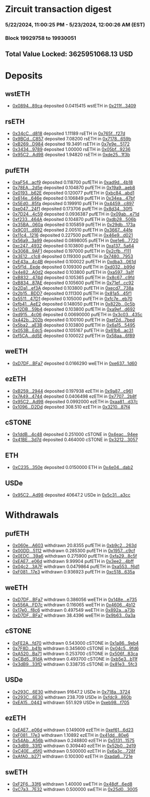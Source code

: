 # Zircuit transaction digest
### 5/22/2024, 11:00:25 PM - 5/23/2024, 12:00:26 AM (EST)
### Block 19929758 to 19930051

## Total Value Locked: 3625951068.13 USD

# Deposits
## wstETH
- [0x0894...89ca](https://etherscan.io/address/0x0894922e8c8ae313Cd4dE2873B4F6d43d1Ad89ca) deposited 0.0415415 wstETH in [0x211f...3409](https://etherscan.io/tx/0x0894922e8c8ae313Cd4dE2873B4F6d43d1Ad89ca)
## rsETH
- [0x34cC...d818](https://etherscan.io/address/0x34cC31727CEeae771297000a3E138e4e92f7d818) deposited 1.11189 rsETH in [0x765f...f27d](https://etherscan.io/tx/0x34cC31727CEeae771297000a3E138e4e92f7d818)
- [0x9BCd...C857](https://etherscan.io/address/0x9BCd3f704570ee0E8f10912BB48d551F2535C857) deposited 7.08200 rsETH in [0x7178...659b](https://etherscan.io/tx/0x9BCd3f704570ee0E8f10912BB48d551F2535C857)
- [0xB269...D984](https://etherscan.io/address/0xB26901d9C727326739B7A7e04c21706FE34aD984) deposited 19.3491 rsETH in [0x7e9e...5172](https://etherscan.io/tx/0xB26901d9C727326739B7A7e04c21706FE34aD984)
- [0x3434...9789](https://etherscan.io/address/0x34349c5569e7B846c3558961552D2202760A9789) deposited 1.00000 rsETH in [0x05bf...9236](https://etherscan.io/tx/0x34349c5569e7B846c3558961552D2202760A9789)
- [0x95C2...Ad98](https://etherscan.io/address/0x95C2ec97903c993EFBe4630F1535282A12fEAd98) deposited 1.94820 rsETH in [0xde25...1f3b](https://etherscan.io/tx/0x95C2ec97903c993EFBe4630F1535282A12fEAd98)
## pufETH
- [0xaF54...acf9](https://etherscan.io/address/0xaF5431435dB323c6C750a55975166a56457Facf9) deposited 0.118700 pufETH in [0xad9d...4b18](https://etherscan.io/tx/0xaF5431435dB323c6C750a55975166a56457Facf9)
- [0x78EA...2d5e](https://etherscan.io/address/0x78EABbc5660F1FaE556C360998F1b6402Bad2d5e) deposited 0.104870 pufETH in [0x19a9...aeb8](https://etherscan.io/tx/0x78EABbc5660F1FaE556C360998F1b6402Bad2d5e)
- [0x0193...b62E](https://etherscan.io/address/0x01939deaf0Ab8733D909bE6A0d724Bb55120b62E) deposited 0.120077 pufETH in [0xbc84...abd1](https://etherscan.io/tx/0x01939deaf0Ab8733D909bE6A0d724Bb55120b62E)
- [0x614e...646e](https://etherscan.io/address/0x614e5BCFb1423d67dc70844D8c35b3281f00646e) deposited 0.106849 pufETH in [0x34ea...47bf](https://etherscan.io/tx/0x614e5BCFb1423d67dc70844D8c35b3281f00646e)
- [0x5Ed0...85fa](https://etherscan.io/address/0x5Ed0635D020EffC38A051206A33dAE6c74Db85fa) deposited 0.199910 pufETH in [0x4459...c897](https://etherscan.io/tx/0x5Ed0635D020EffC38A051206A33dAE6c74Db85fa)
- [0xe047...24f1](https://etherscan.io/address/0xe04750AE01E308c047F5390547095E3584BE24f1) deposited 0.173706 pufETH in [0x8d34...30f5](https://etherscan.io/tx/0xe04750AE01E308c047F5390547095E3584BE24f1)
- [0x7D24...4c59](https://etherscan.io/address/0x7D24340E49FEBF29b3c7d93C5aF272227ef34c59) deposited 0.0936387 pufETH in [0x09ab...e71d](https://etherscan.io/tx/0x7D24340E49FEBF29b3c7d93C5aF272227ef34c59)
- [0xf233...464A](https://etherscan.io/address/0xf233a432fE2bf401152A1CF20d3024B7c72e464A) deposited 0.104870 pufETH in [0xdb28...506b](https://etherscan.io/tx/0xf233a432fE2bf401152A1CF20d3024B7c72e464A)
- [0x35BA...060a](https://etherscan.io/address/0x35BAa41D35D6A5F55C544b30AEfDa6ed580a060a) deposited 0.105859 pufETH in [0x29db...173a](https://etherscan.io/tx/0x35BAa41D35D6A5F55C544b30AEfDa6ed580a060a)
- [0x9C01...d892](https://etherscan.io/address/0x9C01b839c6091E519FD4749efA8B81E190c6d892) deposited 2.00510 pufETH in [0x3667...44fe](https://etherscan.io/tx/0x9C01b839c6091E519FD4749efA8B81E190c6d892)
- [0x11c4...1216](https://etherscan.io/address/0x11c48A7E735F71a16a52Eb8a8Caa48bbEc281216) deposited 0.227500 pufETH in [0x46e9...d021](https://etherscan.io/tx/0x11c48A7E735F71a16a52Eb8a8Caa48bbEc281216)
- [0x56a9...3a99](https://etherscan.io/address/0x56a982f5a51453Cb7d06AB92B5a9F1259B9C3a99) deposited 0.0898005 pufETH in [0xe1e6...7720](https://etherscan.io/tx/0x56a982f5a51453Cb7d06AB92B5a9F1259B9C3a99)
- [0xc247...4932](https://etherscan.io/address/0xc247F5156Bfe39C16A0DD85329893C6876464932) deposited 0.103800 pufETH in [0xa137...5a64](https://etherscan.io/tx/0xc247F5156Bfe39C16A0DD85329893C6876464932)
- [0x3068...9AF1](https://etherscan.io/address/0x306817C0BE80CDb6770A9Add89d017bD159a9AF1) deposited 0.197000 pufETH in [0x2cfb...f111](https://etherscan.io/tx/0x306817C0BE80CDb6770A9Add89d017bD159a9AF1)
- [0x3E12...c1c8](https://etherscan.io/address/0x3E124fD26890d793ba5f89E64Ed6A85f5B6Ec1c8) deposited 0.119300 pufETH in [0x7480...7953](https://etherscan.io/tx/0x3E124fD26890d793ba5f89E64Ed6A85f5B6Ec1c8)
- [0xE43a...4c4B](https://etherscan.io/address/0xE43a5C254Fc6A1e7E2857b43249609CbF83f4c4B) deposited 0.100022 pufETH in [0xdba3...061d](https://etherscan.io/tx/0xE43a5C254Fc6A1e7E2857b43249609CbF83f4c4B)
- [0x5f1d...Eede](https://etherscan.io/address/0x5f1dD96E097D53639b6A4a9CaeBD4b5Dcf2dEede) deposited 0.109300 pufETH in [0xd032...b99d](https://etherscan.io/tx/0x5f1dD96E097D53639b6A4a9CaeBD4b5Dcf2dEede)
- [0x4e82...A0d2](https://etherscan.io/address/0x4e82948302d7c8CF4F4D14758946b1bC6EA7A0d2) deposited 0.103800 pufETH in [0xa597...3a1f](https://etherscan.io/tx/0x4e82948302d7c8CF4F4D14758946b1bC6EA7A0d2)
- [0xB832...474d](https://etherscan.io/address/0xB8328Ec4Dd66158c6B0d8BAd0e2322Df87D7474d) deposited 0.105365 pufETH in [0x8c67...c9fd](https://etherscan.io/tx/0xB8328Ec4Dd66158c6B0d8BAd0e2322Df87D7474d)
- [0xB834...87AE](https://etherscan.io/address/0xB834aBD45c9895C32D1331057bc4B0eC6A1e87AE) deposited 0.105600 pufETH in [0x71ef...cc92](https://etherscan.io/tx/0xB834aBD45c9895C32D1331057bc4B0eC6A1e87AE)
- [0x2Da1...ef3A](https://etherscan.io/address/0x2Da1417D7EB2BDd2A6274e8aE57e1e3a9ffAef3A) deposited 0.103800 pufETH in [0xecd7...738a](https://etherscan.io/tx/0x2Da1417D7EB2BDd2A6274e8aE57e1e3a9ffAef3A)
- [0x2b15...BDD7](https://etherscan.io/address/0x2b15633833706f80991856225EaE873824bbBDD7) deposited 0.111300 pufETH in [0x81a5...45f1](https://etherscan.io/tx/0x2b15633833706f80991856225EaE873824bbBDD7)
- [0x5511...47D1](https://etherscan.io/address/0x551110DAce2e62ddddCa466C4F52F8Ee9E6247D1) deposited 0.105000 pufETH in [0xfc7e...eb70](https://etherscan.io/tx/0x551110DAce2e62ddddCa466C4F52F8Ee9E6247D1)
- [0xfb41...AeE2](https://etherscan.io/address/0xfb412765705b2FC8b26AFE4B2F3dB856E0a1AeE2) deposited 0.148050 pufETH in [0x822b...0c5b](https://etherscan.io/tx/0xfb412765705b2FC8b26AFE4B2F3dB856E0a1AeE2)
- [0x12DB...59b4](https://etherscan.io/address/0x12DB757f15f8ec2DB1cfAf9f8e4501Ea426159b4) deposited 0.103800 pufETH in [0xa9ef...d692](https://etherscan.io/tx/0x12DB757f15f8ec2DB1cfAf9f8e4501Ea426159b4)
- [0xd915...4c06](https://etherscan.io/address/0xd915662C41619593541B8F616fB1a6Ac3A504c06) deposited 0.00690000 pufETH in [0x3c03...435c](https://etherscan.io/tx/0xd915662C41619593541B8F616fB1a6Ac3A504c06)
- [0x442b...202b](https://etherscan.io/address/0x442bD710dB86B4884BCDa30F919db2BaaC93202b) deposited 0.100100 pufETH in [0xef2d...7bed](https://etherscan.io/tx/0x442bD710dB86B4884BCDa30F919db2BaaC93202b)
- [0x5ba2...aE3B](https://etherscan.io/address/0x5ba2de4a4ef03F91fe4f959A38366F7A27dEaE3B) deposited 0.103800 pufETH in [0x6a15...5495](https://etherscan.io/tx/0x5ba2de4a4ef03F91fe4f959A38366F7A27dEaE3B)
- [0x053B...Edc5](https://etherscan.io/address/0x053B157de7e06D655DE9Fd42247f10E898E9Edc5) deposited 0.105167 pufETH in [0x61b6...ac31](https://etherscan.io/tx/0x053B157de7e06D655DE9Fd42247f10E898E9Edc5)
- [0xf5CA...dd5E](https://etherscan.io/address/0xf5CAD7Cf9Fa89A36C4dD22a824E46D9b04fAdd5E) deposited 0.100022 pufETH in [0x58aa...6f89](https://etherscan.io/tx/0xf5CAD7Cf9Fa89A36C4dD22a824E46D9b04fAdd5E)
## weETH
- [0xD7DF...BFa7](https://etherscan.io/address/0xD7DF7E085214743530afF339aFC420c7c720BFa7) deposited 0.0166290 weETH in [0xe637...1d60](https://etherscan.io/tx/0xD7DF7E085214743530afF339aFC420c7c720BFa7)
## ezETH
- [0xB259...2944](https://etherscan.io/address/0xB25987AB819cf0E1deF06D281AC809cfc0462944) deposited 0.197938 ezETH in [0x9a87...c961](https://etherscan.io/tx/0xB25987AB819cf0E1deF06D281AC809cfc0462944)
- [0x7A49...4744](https://etherscan.io/address/0x7A493Be5c2ce014cD049Bf178a1ac0Db1B434744) deposited 0.0406498 ezETH in [0x7707...2b8f](https://etherscan.io/tx/0x7A493Be5c2ce014cD049Bf178a1ac0Db1B434744)
- [0x95C2...Ad98](https://etherscan.io/address/0x95C2ec97903c993EFBe4630F1535282A12fEAd98) deposited 0.0992000 ezETH in [0xaa81...d37c](https://etherscan.io/tx/0x95C2ec97903c993EFBe4630F1535282A12fEAd98)
- [0x1096...D2Dd](https://etherscan.io/address/0x1096D0783F340C0B4914C301004303916Bb8D2Dd) deposited 308.510 ezETH in [0x3210...87f4](https://etherscan.io/tx/0x1096D0783F340C0B4914C301004303916Bb8D2Dd)
## cSTONE
- [0x1ddB...4c48](https://etherscan.io/address/0x1ddBa76D5b0E484D665Fed5898800eD0D6F04c48) deposited 0.251000 cSTONE in [0x4eac...94ee](https://etherscan.io/tx/0x1ddBa76D5b0E484D665Fed5898800eD0D6F04c48)
- [0x41BE...3d7d](https://etherscan.io/address/0x41BEAd0Ecb415Dff3E11Fa21a99460746C313d7d) deposited 0.464000 cSTONE in [0x3212...3057](https://etherscan.io/tx/0x41BEAd0Ecb415Dff3E11Fa21a99460746C313d7d)
## ETH
- [0xC235...350e](https://etherscan.io/address/0xC2353c27A6A30dF3EAb27d4a31cDc21bA3bF350e) deposited 0.0150000 ETH in [0x4e04...dab2](https://etherscan.io/tx/0xC2353c27A6A30dF3EAb27d4a31cDc21bA3bF350e)
## USDe
- [0x95C2...Ad98](https://etherscan.io/address/0x95C2ec97903c993EFBe4630F1535282A12fEAd98) deposited 40647.2 USDe in [0x5c31...a3cc](https://etherscan.io/tx/0x95C2ec97903c993EFBe4630F1535282A12fEAd98)
# Withdrawals
## pufETH
- [0x060e...A603](https://etherscan.io/address/0x060e472391397f95ae2a4cf5f2cc215e5652A603) withdrawn 20.8355 pufETH in [0xb9c2...263d](https://etherscan.io/tx/0x060e472391397f95ae2a4cf5f2cc215e5652A603)
- [0x00DD...5112](https://etherscan.io/address/0x00DD9B69d836dD03947Bb04230C337b408705112) withdrawn 0.285300 pufETH in [0x1957...c9cf](https://etherscan.io/tx/0x00DD9B69d836dD03947Bb04230C337b408705112)
- [0x0EDC...39a6](https://etherscan.io/address/0x0EDC68eb7FDc952A13D5D1A8356c631cEDf339a6) withdrawn 0.275900 pufETH in [0xfa29...8c5f](https://etherscan.io/tx/0x0EDC68eb7FDc952A13D5D1A8356c631cEDf339a6)
- [0xEAE7...e06d](https://etherscan.io/address/0xEAE70D07e77c97836c5B6fD0b3DD1276ec05e06d) withdrawn 9.99904 pufETH in [0x3ee2...4bff](https://etherscan.io/tx/0xEAE70D07e77c97836c5B6fD0b3DD1276ec05e06d)
- [0x04c2...3A7F](https://etherscan.io/address/0x04c21ae8cf09F7EF48A23e35e6Fd13f211623A7F) withdrawn 0.0479864 pufETH in [0xa553...f6d1](https://etherscan.io/tx/0x04c21ae8cf09F7EF48A23e35e6Fd13f211623A7F)
- [0xF081...17e3](https://etherscan.io/address/0xF0810825f705839D0d86E6182cb9Bd118C9117e3) withdrawn 0.936923 pufETH in [0xc518...635a](https://etherscan.io/tx/0xF0810825f705839D0d86E6182cb9Bd118C9117e3)
## weETH
- [0xD7DF...BFa7](https://etherscan.io/address/0xD7DF7E085214743530afF339aFC420c7c720BFa7) withdrawn 0.386056 weETH in [0x148e...e735](https://etherscan.io/tx/0xD7DF7E085214743530afF339aFC420c7c720BFa7)
- [0x556A...FD7c](https://etherscan.io/address/0x556A66d7670975536ffbdCa38eC01B969224FD7c) withdrawn 0.116065 weETH in [0x4606...4b12](https://etherscan.io/tx/0x556A66d7670975536ffbdCa38eC01B969224FD7c)
- [0x17e0...f8c6](https://etherscan.io/address/0x17e033A8BA2300171846c56913bde68B7e1Ef8c6) withdrawn 0.497549 weETH in [0x892a...a73b](https://etherscan.io/tx/0x17e033A8BA2300171846c56913bde68B7e1Ef8c6)
- [0xD7DF...BFa7](https://etherscan.io/address/0xD7DF7E085214743530afF339aFC420c7c720BFa7) withdrawn 38.4396 weETH in [0x9b63...0a3a](https://etherscan.io/tx/0xD7DF7E085214743530afF339aFC420c7c720BFa7)
## cSTONE
- [0xFE2A...fd70](https://etherscan.io/address/0xFE2A32244Dea862f076B6FF7ebEc289d1EA3fd70) withdrawn 0.543000 cSTONE in [0x1a86...9eb4](https://etherscan.io/tx/0xFE2A32244Dea862f076B6FF7ebEc289d1EA3fd70)
- [0x7F8D...b41b](https://etherscan.io/address/0x7F8D414dc801C87F7B273A903d55507C63Efb41b) withdrawn 0.345600 cSTONE in [0x04c5...9fd6](https://etherscan.io/tx/0x7F8D414dc801C87F7B273A903d55507C63Efb41b)
- [0xA520...Ba71](https://etherscan.io/address/0xA520E3B0FbF3f407CdE44B5C81C8bf8aC2b1Ba71) withdrawn 0.253700 cSTONE in [0x506f...83ca](https://etherscan.io/tx/0xA520E3B0FbF3f407CdE44B5C81C8bf8aC2b1Ba71)
- [0xCBd5...91dA](https://etherscan.io/address/0xCBd54cA999c02f67FfE50Cb68D867C97720E91dA) withdrawn 0.493700 cSTONE in [0xb5e3...b11f](https://etherscan.io/tx/0xCBd54cA999c02f67FfE50Cb68D867C97720E91dA)
- [0x3dB9...33fD](https://etherscan.io/address/0x3dB944Bb53C5E9F25631c40Ec106c47eA5CD33fD) withdrawn 0.338735 cSTONE in [0x81e3...5fc3](https://etherscan.io/tx/0x3dB944Bb53C5E9F25631c40Ec106c47eA5CD33fD)
## USDe
- [0x293C...6E30](https://etherscan.io/address/0x293C6937D8D82e05B01335F7B33FBA0c8e256E30) withdrawn 91647.2 USDe in [0x718a...3724](https://etherscan.io/tx/0x293C6937D8D82e05B01335F7B33FBA0c8e256E30)
- [0x293C...6E30](https://etherscan.io/address/0x293C6937D8D82e05B01335F7B33FBA0c8e256E30) withdrawn 238.709 USDe in [0xfdc9...860b](https://etherscan.io/tx/0x293C6937D8D82e05B01335F7B33FBA0c8e256E30)
- [0xEA15...0443](https://etherscan.io/address/0xEA1531F3594d8C142b357f854C2EFe40A7AF0443) withdrawn 551.929 USDe in [0xeb98...f705](https://etherscan.io/tx/0xEA1531F3594d8C142b357f854C2EFe40A7AF0443)
## ezETH
- [0xEAE7...e06d](https://etherscan.io/address/0xEAE70D07e77c97836c5B6fD0b3DD1276ec05e06d) withdrawn 0.149009 ezETH in [0xef61...6d23](https://etherscan.io/tx/0xEAE70D07e77c97836c5B6fD0b3DD1276ec05e06d)
- [0xF081...17e3](https://etherscan.io/address/0xF0810825f705839D0d86E6182cb9Bd118C9117e3) withdrawn 1.10892 ezETH in [0x41dd...80e6](https://etherscan.io/tx/0xF0810825f705839D0d86E6182cb9Bd118C9117e3)
- [0x54Ab...A56b](https://etherscan.io/address/0x54Ab6eF6932AA36E6dE1484C1340b96b92bcA56b) withdrawn 0.248800 ezETH in [0x5131...1575](https://etherscan.io/tx/0x54Ab6eF6932AA36E6dE1484C1340b96b92bcA56b)
- [0x3dB9...33fD](https://etherscan.io/address/0x3dB944Bb53C5E9F25631c40Ec106c47eA5CD33fD) withdrawn 0.309440 ezETH in [0x52b0...2d19](https://etherscan.io/tx/0x3dB944Bb53C5E9F25631c40Ec106c47eA5CD33fD)
- [0xC40E...d5f0](https://etherscan.io/address/0xC40E36B7d15a3fB8f5C950e22be092F6cb5ad5f0) withdrawn 0.500000 ezETH in [0x6a3c...728f](https://etherscan.io/tx/0xC40E36B7d15a3fB8f5C950e22be092F6cb5ad5f0)
- [0xAfA0...b271](https://etherscan.io/address/0xAfA08A70B6A84B81b0dE915541023B16a410b271) withdrawn 0.100300 ezETH in [0xada6...721e](https://etherscan.io/tx/0xAfA08A70B6A84B81b0dE915541023B16a410b271)
## swETH
- [0xF2F6...33f6](https://etherscan.io/address/0xF2F65f2dDfe9F8e68E95C0BB391DF52B083D33f6) withdrawn 1.40000 swETH in [0x48df...6ed8](https://etherscan.io/tx/0xF2F65f2dDfe9F8e68E95C0BB391DF52B083D33f6)
- [0xC7a3...7E32](https://etherscan.io/address/0xC7a3e034a0D5c4edcD219Ea77BB0C5Fb32bc7E32) withdrawn 0.500000 swETH in [0x25d0...3005](https://etherscan.io/tx/0xC7a3e034a0D5c4edcD219Ea77BB0C5Fb32bc7E32)
